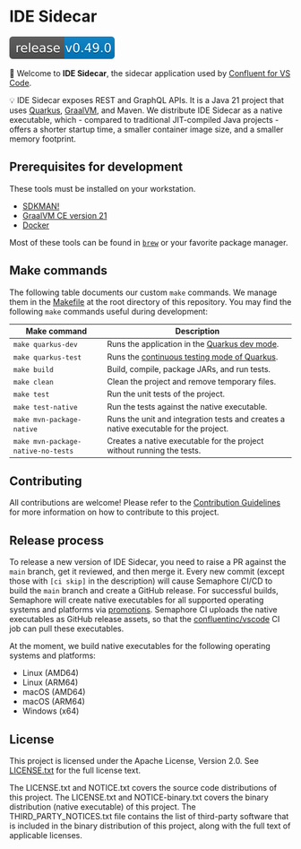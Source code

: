 # IDE Sidecar 

![Release](release.svg) 

👋 Welcome to **IDE Sidecar**, the sidecar application used by
[Confluent for VS Code](https://github.com/confluentinc/vscode).

💡 IDE Sidecar exposes REST and GraphQL APIs.
It is a Java 21 project that uses [Quarkus](https://quarkus.io), [GraalVM](https://www.graalvm.org/), and
Maven. We distribute IDE Sidecar as a native executable, which - compared to traditional
JIT-compiled Java projects - offers a shorter startup time, a smaller container image size,
and a smaller memory footprint.

## Prerequisites for development

These tools must be installed on your workstation.

* [SDKMAN!](https://sdkman.io/)
* [GraalVM CE version 21](https://www.graalvm.org/)
* [Docker](https://www.docker.com/get-started)

Most of these tools can be found in [`brew`](https://brew.sh/) or your favorite package manager.

## Make commands

The following table documents our custom `make` commands. We manage them in the
[Makefile](./Makefile) at the root directory of this repository.
You may find the following `make` commands useful during development:

| Make command       | Description                                   |
|--------------------|-----------------------------------------------|
| `make quarkus-dev`  | Runs the application in the [Quarkus dev mode](https://quarkus.io/guides/getting-started#development-mode).                                                                                                                                                         |
| `make quarkus-test` | Runs the [continuous testing mode of Quarkus](https://quarkus.io/guides/continuous-testing#continuous-testing-without-dev-mode).                                                                                                                                    |
| `make build`       | Build, compile, package JARs, and run tests.  |
| `make clean`       | Clean the project and remove temporary files. |
| `make test`        | Run the unit tests of the project.            |
| `make test-native` | Run the tests against the native executable.  |
| `make mvn-package-native`                | Runs the unit and integration tests and creates a native executable for the project.                                                                                                                                |
| `make mvn-package-native-no-tests`       | Creates a native executable for the project without running the tests.                                                                                                                                              |

## Contributing

All contributions are welcome! Please refer to the [Contribution Guidelines](CONTRIBUTING.md) for more information
on how to contribute to this project.

## Release process

To release a new version of IDE Sidecar, you need to raise a PR against the `main` branch,
get it reviewed, and then merge it. Every new commit (except those with `[ci skip]` in the
description) will cause Semaphore CI/CD to build the `main` branch and create a GitHub release. For successful builds,
Semaphore will create native executables for all supported operating systems and platforms via
[promotions](https://github.com/confluentinc/ide-sidecar/blob/main/.semaphore/semaphore.yml#L78).
Semaphore CI uploads the native executables as GitHub release assets, so that the 
[confluentinc/vscode](https://github.com/confluentinc/vscode) CI job can pull these executables.

At the moment, we build native executables for the following operating systems and platforms:

* Linux (AMD64)
* Linux (ARM64)
* macOS (AMD64)
* macOS (ARM64)
* Windows (x64)

## License

This project is licensed under the Apache License, Version 2.0. See [LICENSE.txt](./LICENSE.txt) for the full license text.

The LICENSE.txt and NOTICE.txt covers the source code distributions of this project. 
The LICENSE.txt and NOTICE-binary.txt covers the binary distribution (native executable) of this project. 
The THIRD_PARTY_NOTICES.txt file contains the list of third-party software that is included in the 
binary distribution of this project, along with the full text of applicable licenses.
